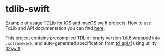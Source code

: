 # tdlib-swift

Example of usage [TDLib](https://github.com/tdlib/td) for iOS and macOS swift projects. How to use TdLib and API documentation you can find [here](https://core.telegram.org/tdlib/getting-started).

This project contains precompiled TDLib librariy version [1.6.6](https://github.com/tdlib/td/tree/f45d80fe16f99d112d545b7cd74ce46342fe3437) wrapped into `.xcframework`, and auto-generated specification from [td_api.tl](https://github.com/tdlib/td/blob/master/td/generate/scheme/td_api.tl) using utility [tl2swift](https://github.com/modestman/tl2swift)
